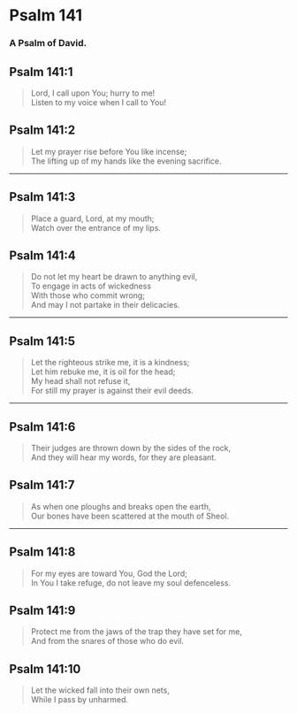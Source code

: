# Psalm 141

### A Psalm of David.

## Psalm 141:1

> Lord, I call upon You; hurry to me!  
> Listen to my voice when I call to You!

## Psalm 141:2

> Let my prayer rise before You like incense;  
> The lifting up of my hands like the evening sacrifice.

---

## Psalm 141:3

> Place a guard, Lord, at my mouth;  
> Watch over the entrance of my lips.

## Psalm 141:4

> Do not let my heart be drawn to anything evil,  
> To engage in acts of wickedness  
> With those who commit wrong;  
> And may I not partake in their delicacies.

---

## Psalm 141:5

> Let the righteous strike me, it is a kindness;  
> Let him rebuke me, it is oil for the head;  
> My head shall not refuse it,  
> For still my prayer is against their evil deeds.

---

## Psalm 141:6

> Their judges are thrown down by the sides of the rock,  
> And they will hear my words, for they are pleasant.

## Psalm 141:7

> As when one ploughs and breaks open the earth,  
> Our bones have been scattered at the mouth of Sheol.

---

## Psalm 141:8

> For my eyes are toward You, God the Lord;  
> In You I take refuge, do not leave my soul defenceless.

## Psalm 141:9

> Protect me from the jaws of the trap they have set for me,  
> And from the snares of those who do evil.

## Psalm 141:10

> Let the wicked fall into their own nets,  
> While I pass by unharmed.
